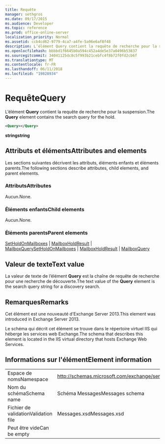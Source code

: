 ```yaml
---
title: Requête
manager: sethgros
ms.date: 09/17/2015
ms.audience: Developer
ms.topic: reference
ms.prod: office-online-server
localization_priority: Normal
ms.assetid: ccb4cd62-9779-4ca7-a4fe-5a96e6af8f48
description: L’élément Query contient la requête de recherche pour la suspension.
ms.openlocfilehash: bbbbd1f6645b0a594c452a4de5e37a0496b53837
ms.sourcegitcommit: 34041125dc8c5f993b21cebfc4f8b72f0fd2cb6f
ms.translationtype: MT
ms.contentlocale: fr-FR
ms.lasthandoff: 06/11/2018
ms.locfileid: "19828934"
---
```

# <a name="query"></a><span data-ttu-id="a77d2-103">Requête</span><span class="sxs-lookup"><span data-stu-id="a77d2-103">Query</span></span>

<span data-ttu-id="a77d2-104">L’élément **Query** contient la requête de recherche pour la suspension.</span><span class="sxs-lookup"><span data-stu-id="a77d2-104">The **Query** element contains the search query for the hold.</span></span> 
  
```XML
<Query></Query>
```

 <span data-ttu-id="a77d2-105">**string**</span><span class="sxs-lookup"><span data-stu-id="a77d2-105">**string**</span></span>
## <a name="attributes-and-elements"></a><span data-ttu-id="a77d2-106">Attributs et éléments</span><span class="sxs-lookup"><span data-stu-id="a77d2-106">Attributes and elements</span></span>

<span data-ttu-id="a77d2-107">Les sections suivantes décrivent les attributs, éléments enfants et éléments parents.</span><span class="sxs-lookup"><span data-stu-id="a77d2-107">The following sections describe attributes, child elements, and parent elements.</span></span>
  
### <a name="attributes"></a><span data-ttu-id="a77d2-108">Attributs</span><span class="sxs-lookup"><span data-stu-id="a77d2-108">Attributes</span></span>

<span data-ttu-id="a77d2-109">Aucun.</span><span class="sxs-lookup"><span data-stu-id="a77d2-109">None.</span></span>
  
### <a name="child-elements"></a><span data-ttu-id="a77d2-110">Éléments enfants</span><span class="sxs-lookup"><span data-stu-id="a77d2-110">Child elements</span></span>

<span data-ttu-id="a77d2-111">Aucun.</span><span class="sxs-lookup"><span data-stu-id="a77d2-111">None.</span></span>
  
### <a name="parent-elements"></a><span data-ttu-id="a77d2-112">Éléments parents</span><span class="sxs-lookup"><span data-stu-id="a77d2-112">Parent elements</span></span>

<span data-ttu-id="a77d2-113">[SetHoldOnMailboxes](setholdonmailboxes.md) | [MailboxHoldResult](mailboxholdresult.md) | [MailboxQuery](mailboxquery.md)</span><span class="sxs-lookup"><span data-stu-id="a77d2-113">[SetHoldOnMailboxes](setholdonmailboxes.md) | [MailboxHoldResult](mailboxholdresult.md) | [MailboxQuery](mailboxquery.md)</span></span>
  
## <a name="text-value"></a><span data-ttu-id="a77d2-114">Valeur de texte</span><span class="sxs-lookup"><span data-stu-id="a77d2-114">Text value</span></span>

<span data-ttu-id="a77d2-115">La valeur de texte de l’élément **Query** est la chaîne de requête de recherche pour une recherche de découverte.</span><span class="sxs-lookup"><span data-stu-id="a77d2-115">The text value of the **Query** element is the search query string for a discovery search.</span></span> 
  
## <a name="remarks"></a><span data-ttu-id="a77d2-116">Remarques</span><span class="sxs-lookup"><span data-stu-id="a77d2-116">Remarks</span></span>

<span data-ttu-id="a77d2-117">Cet élément est une nouveauté d'Exchange Server 2013.</span><span class="sxs-lookup"><span data-stu-id="a77d2-117">This element was introduced in Exchange Server 2013.</span></span>
  
<span data-ttu-id="a77d2-118">Le schéma qui décrit cet élément se trouve dans le répertoire virtuel IIS qui héberge les services web Exchange.</span><span class="sxs-lookup"><span data-stu-id="a77d2-118">The schema that describes this element is located in the IIS virtual directory that hosts Exchange Web Services.</span></span>
  
## <a name="element-information"></a><span data-ttu-id="a77d2-119">Informations sur l'élément</span><span class="sxs-lookup"><span data-stu-id="a77d2-119">Element information</span></span>

|||
|:-----|:-----|
|<span data-ttu-id="a77d2-120">Espace de noms</span><span class="sxs-lookup"><span data-stu-id="a77d2-120">Namespace</span></span>  <br/> |http://schemas.microsoft.com/exchange/services/2006/messages  <br/> |
|<span data-ttu-id="a77d2-121">Nom du schéma</span><span class="sxs-lookup"><span data-stu-id="a77d2-121">Schema name</span></span>  <br/> |<span data-ttu-id="a77d2-122">Schéma Messages</span><span class="sxs-lookup"><span data-stu-id="a77d2-122">Messages schema</span></span>  <br/> |
|<span data-ttu-id="a77d2-123">Fichier de validation</span><span class="sxs-lookup"><span data-stu-id="a77d2-123">Validation file</span></span>  <br/> |<span data-ttu-id="a77d2-124">Messages.xsd</span><span class="sxs-lookup"><span data-stu-id="a77d2-124">Messages.xsd</span></span>  <br/> |
|<span data-ttu-id="a77d2-125">Peut être vide</span><span class="sxs-lookup"><span data-stu-id="a77d2-125">Can be empty</span></span>  <br/> ||
   

